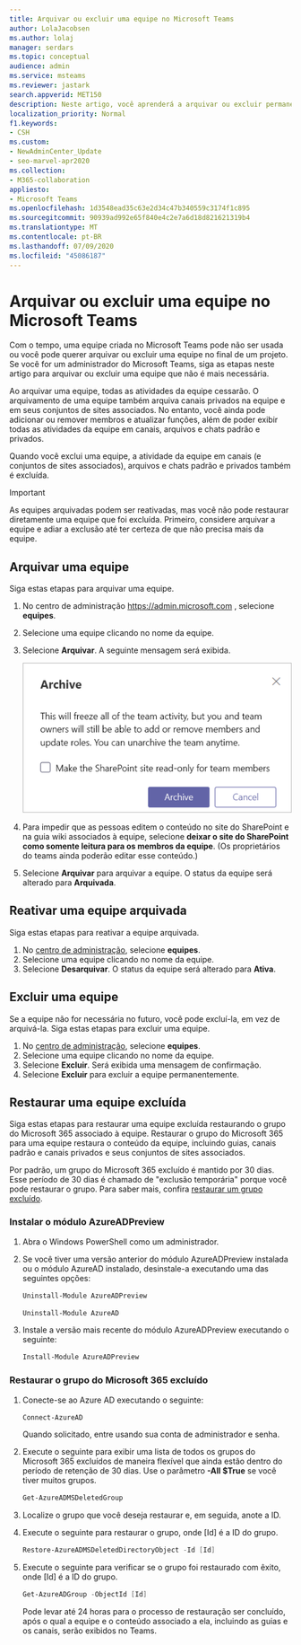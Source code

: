 ```yaml
---
title: Arquivar ou excluir uma equipe no Microsoft Teams
author: LolaJacobsen
ms.author: lolaj
manager: serdars
ms.topic: conceptual
audience: admin
ms.service: msteams
ms.reviewer: jastark
search.appverid: MET150
description: Neste artigo, você aprenderá a arquivar ou excluir permanentemente uma equipe no Microsoft Teams.
localization_priority: Normal
f1.keywords:
- CSH
ms.custom:
- NewAdminCenter_Update
- seo-marvel-apr2020
ms.collection:
- M365-collaboration
appliesto:
- Microsoft Teams
ms.openlocfilehash: 1d3548ead35c63e2d34c47b340559c3174f1c895
ms.sourcegitcommit: 90939ad992e65f840e4c2e7a6d18d821621319b4
ms.translationtype: MT
ms.contentlocale: pt-BR
ms.lasthandoff: 07/09/2020
ms.locfileid: "45086187"
---
```

<a name="archive-or-delete-a-team-in-microsoft-teams"></a>Arquivar ou excluir uma equipe no Microsoft Teams
===========================================

Com o tempo, uma equipe criada no Microsoft Teams pode não ser usada ou você pode querer arquivar ou excluir uma equipe no final de um projeto. Se você for um administrador do Microsoft Teams, siga as etapas neste artigo para arquivar ou excluir uma equipe que não é mais necessária.

Ao arquivar uma equipe, todas as atividades da equipe cessarão. O arquivamento de uma equipe também arquiva canais privados na equipe e em seus conjuntos de sites associados.  No entanto, você ainda pode adicionar ou remover membros e atualizar funções, além de poder exibir todas as atividades da equipe em canais, arquivos e chats padrão e privados.

Quando você exclui uma equipe, a atividade da equipe em canais (e conjuntos de sites associados), arquivos e chats padrão e privados também é excluída.

> [!IMPORTANT]
> As equipes arquivadas podem ser reativadas, mas você não pode restaurar diretamente uma equipe que foi excluída. Primeiro, considere arquivar a equipe e adiar a exclusão até ter certeza de que não precisa mais da equipe.

## <a name="archive-a-team"></a>Arquivar uma equipe

Siga estas etapas para arquivar uma equipe.

1. No centro de administração <a href="https://go.microsoft.com/fwlink/p/?linkid=2024339" target="_blank">https://admin.microsoft.com</a> , selecione **equipes**.
2. Selecione uma equipe clicando no nome da equipe.
3. Selecione **Arquivar**. A seguinte mensagem será exibida.

    ![Captura de tela da mensagem de arquivamento do Teams](media/teams-archive-message.png)

4. Para impedir que as pessoas editem o conteúdo no site do SharePoint e na guia wiki associados à equipe, selecione **deixar o site do SharePoint como somente leitura para os membros da equipe**. (Os proprietários do teams ainda poderão editar esse conteúdo.)
5. Selecione **Arquivar** para arquivar a equipe. O status da equipe será alterado para **Arquivada**.

## <a name="make-an-archived-team-active"></a>Reativar uma equipe arquivada

Siga estas etapas para reativar a equipe arquivada.

1. No <a href="https://go.microsoft.com/fwlink/p/?linkid=2024339" target="_blank">centro de administração</a>, selecione **equipes**.
2. Selecione uma equipe clicando no nome da equipe.
3. Selecione **Desarquivar**. O status da equipe será alterado para **Ativa**.

## <a name="delete-a-team"></a>Excluir uma equipe

Se a equipe não for necessária no futuro, você pode excluí-la, em vez de arquivá-la. Siga estas etapas para excluir uma equipe.

1.  No <a href="https://go.microsoft.com/fwlink/p/?linkid=2024339" target="_blank">centro de administração</a>, selecione **equipes**.
2.  Selecione uma equipe clicando no nome da equipe.
3.  Selecione **Excluir**. Será exibida uma mensagem de confirmação.
4.  Selecione **Excluir** para excluir a equipe permanentemente.

## <a name="restore-a-deleted-team"></a>Restaurar uma equipe excluída

Siga estas etapas para restaurar uma equipe excluída restaurando o grupo do Microsoft 365 associado à equipe. Restaurar o grupo do Microsoft 365 para uma equipe restaura o conteúdo da equipe, incluindo guias, canais padrão e canais privados e seus conjuntos de sites associados.

Por padrão, um grupo do Microsoft 365 excluído é mantido por 30 dias. Esse período de 30 dias é chamado de "exclusão temporária" porque você pode restaurar o grupo. Para saber mais, confira [restaurar um grupo excluído](https://docs.microsoft.com/microsoft-365/admin/create-groups/restore-deleted-group).

### <a name="install-the-azureadpreview-module"></a>Instalar o módulo AzureADPreview

1. Abra o Windows PowerShell como um administrador.
2. Se você tiver uma versão anterior do módulo AzureADPreview instalada ou o módulo AzureAD instalado, desinstale-a executando uma das seguintes opções:

    ```PowerShell 
    Uninstall-Module AzureADPreview
    ```

    ```PowerShell
    Uninstall-Module AzureAD
    ```
3. Instale a versão mais recente do módulo AzureADPreview executando o seguinte:

    ```PowerShell
    Install-Module AzureADPreview
    ```    

### <a name="restore-the-deleted-microsoft-365-group"></a>Restaurar o grupo do Microsoft 365 excluído

1. Conecte-se ao Azure AD executando o seguinte:
    ```PowerShell
    Connect-AzureAD
    ```
    Quando solicitado, entre usando sua conta de administrador e senha.  
2. Execute o seguinte para exibir uma lista de todos os grupos do Microsoft 365 excluídos de maneira flexível que ainda estão dentro do período de retenção de 30 dias. Use o parâmetro **-All $True** se você tiver muitos grupos.
    ```PowerShell
    Get-AzureADMSDeletedGroup
    ``` 
3. Localize o grupo que você deseja restaurar e, em seguida, anote a ID.
4. Execute o seguinte para restaurar o grupo, onde [Id] é a ID do grupo.
    ```PowerShell
    Restore-AzureADMSDeletedDirectoryObject -Id [Id]
    ```
5.  Execute o seguinte para verificar se o grupo foi restaurado com êxito, onde [Id] é a ID do grupo.
    ```PowerShell
    Get-AzureADGroup -ObjectId [Id]
    ```

    Pode levar até 24 horas para o processo de restauração ser concluído, após o qual a equipe e o conteúdo associado a ela, incluindo as guias e os canais, serão exibidos no Teams.
